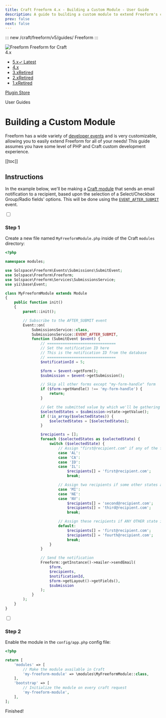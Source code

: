```yaml
---
title: Craft Freeform 4.x - Building a Custom Module - User Guide
description: A guide to building a custom module to extend Freeform's capabilities.
prev: false
next: false
---
```


<meta property="og:image" content="https://docs.solspace.com/extras/social/craft/freeform/freeform.png" />

::: new /craft/freeform/v5/guides/
Freeform
:::

<div id="pr-heading">
    <img src="https://docs.solspace.com/extras/icons/products/freeform-icon.png" alt="Freeform" class="pr-image">
    <span class="pr-name">Freeform</span>
    <span class="pr-category">for Craft</span>
    <div class="pr-v-wrapper">
        <div class="pr-v">
            <span class="pr-v-v">4.x</span>
            <span class="pr-v-arrow arrow down"></span>
        </div>
        <ul class="pr-v-list">
            <li><a href="/craft/freeform/v5/">5.x<span class="pr-v-type pr-latest">✓ Latest</span></a></li>
            <li><a href="/craft/freeform/v4/">4.x</a></li>
            <li><a href="/craft/freeform/v3/">3.x<span class="pr-v-type pr-retired">Retired</span></a></li>
            <li><a href="/craft/freeform/v2/">2.x<span class="pr-v-type pr-retired">Retired</span></a></li>
            <li><a href="/craft/freeform/v1/">1.x<span class="pr-v-type pr-retired">Retired</span></a></li>
        </ul>
    </div>
    <div class="pr-buy">
        <a href="https://plugins.craftcms.com/freeform" class="button button-blue"><span class="external-url">Plugin Store</span></a>
    </div>
</div>

<span class="page-section">User Guides</span>

# Building a Custom Module

Freeform has a wide variety of [developer events](../developer/events/) and is very customizable, allowing you to easily extend Freeform for all of your needs! This guide assumes you have some level of PHP and Craft custom development experience.


[[toc]]


## Instructions

In the example below, we'll be making a [Craft module](https://craftcms.com/docs/4.x/extend/module-guide.html) that sends an email notification to a recipient, based upon the selection of a Select/Checkbox Group/Radio fields' options. This will be done using the [`EVENT_AFTER_SUBMIT`](../developer/events/form/#after-submitting) event.

<div class="step">
<label for="step1"><input type="checkbox" class="step-check" id="step1">

### Step 1

</label>

Create a new file named `MyFreeformModule.php` inside of the Craft `modules` directory:

``` php
<?php

namespace modules;

use Solspace\Freeform\Events\Submissions\SubmitEvent;
use Solspace\Freeform\Freeform;
use Solspace\Freeform\Services\SubmissionsService;
use yii\base\Event;

class MyFreeformModule extends Module
{
    public function init()
    {
        parent::init();

        // Subscribe to the AFTER_SUBMIT event
        Event::on(
            SubmissionsService::class,
            SubmissionsService::EVENT_AFTER_SUBMIT,
            function (SubmitEvent $event) {
                // ===============================
                // Set the notification ID here
                // This is the notification ID from the database
                // ===============================
                $notificationId = 5;

                $form = $event->getForm();
                $submission = $event->getSubmission();

                // Skip all other forms except "my-form-handle" form
                if ($form->getHandle() !== 'my-form-handle') {
                    return;
                }

                // Get the submitted value by which we'll be gathering recipients
                $selectedStates = $submission->state->getValue();
                if (!is_array($selectedStates)) {
                    $selectedStates = [$selectedStates];
                }

                $recipients = [];
                foreach ($selectedStates as $selectedState) {
                    switch ($selectedState) {
                        // Assign "first@recipient.com" if any of the following states is selected
                        case 'AL':
                        case 'CA':
                        case 'ID':
                        case 'IL':
                            $recipients[] = 'first@recipient.com';
                            break;

                        // Assign two recipients if some other states are selected
                        case 'MI':
                        case 'NE':
                        case 'NV':
                            $recipients[] = 'second@recipient.com';
                            $recipients[] = 'third@recipient.com';
                            break;

                        // Assign these recipients if ANY OTHER state is selected from the ones listed above
                        default:
                            $recipients[] = 'first@recipient.com';
                            $recipients[] = 'fourth@recipient.com';
                            break;
                    }
                }

                // Send the notification
                Freeform::getInstance()->mailer->sendEmail(
                    $form,
                    $recipients,
                    $notificationId,
                    $form->getLayout()->getFields(),
                    $submission
                );
            }
        );
    }
}
```

</div>

<div class="step">
<label for="step2"><input type="checkbox" class="step-check" id="step2">

### Step 2

</label>

Enable the module in the `config/app.php` config file:

```php
<?php

return [
    'modules' => [
        // Make the module available in Craft
        'my-freeform-module' => \modules\MyFreeformModule::class,
    ],
    'bootstrap' => [
        // Initialize the module on every craft request
        'my-freeform-module',
    ],
];
```


</div>

<div class="step-finished">Finished!</div>